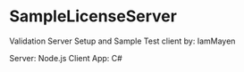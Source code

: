 # SampleLicenseServer
Validation Server Setup and Sample Test client
by: IamMayen

Server: Node.js
Client App: C#
